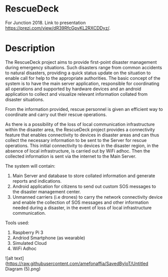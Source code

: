 # RescueDeck
For Junction 2018. Link to presentation https://prezi.com/view/dR39RfcGpvKL2RXCDDyz/.

# Description

The RescueDeck project aims to provide first-point disaster management during emergency situations. Such disasters range from common accidents to natural disasters, providing a quick status update on the situation to enable call for help to the appropriate authorities. 
The basic concept of the system is to have the main server application, responsible for coordinating all operations and supported by hardware devices and an android application to collect and visualize relevant information collated from disaster situations.

 From the information provided, rescue personnel is given an efficient way to coordinate and carry out their rescue operations. 

As there is a possibility of the loss of local communication infrastructure within the disaster area, the RescueDeck project provides a connectivity feature that enables connectivity to devices in disaster areas and can thus collect the necessary information to be sent to the Server for rescue operations. This initial connectivity to devices in the disaster region, in the absence of local infrastructure, is carried out by WiFi adhoc. Then the collected information is sent via the internet to the Main Server.

The system will contain: 
1. Main Server and database to store collated information and generate reports and indications.
2. Android application for citizens to send out custom SOS messages to the disaster management center. 
3. Unmanned carriers (i.e drones) to carry the network connectivity device and enable the collection of SOS messages and other information needed during a disaster, in the event of loss of local infrastructure communication.  

Tools used:
1. Raspberry Pi 3
2. Andriod Smartphone (as wearable)
3. Simulated Cloud
4. WiFi Adhoc 

![alt text](https://raw.githubusercontent.com/amefonaffia/SavedByIoT/Untitled Diagram (5).png)
